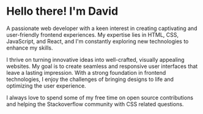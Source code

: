 # Hello there! I'm David

A passionate web developer with a keen interest in creating captivating and user-friendly frontend experiences. My expertise lies in HTML, CSS, JavaScript, and React, and I'm constantly exploring new technologies to enhance my skills.

I thrive on turning innovative ideas into well-crafted, visually appealing websites. My goal is to create seamless and responsive user interfaces that leave a lasting impression. With a strong foundation in frontend technologies, I enjoy the challenges of bringing designs to life and optimizing the user experience.

I always love to spend some of my free time on open source contributions and helping the Stackoverflow community with CSS related questions.
